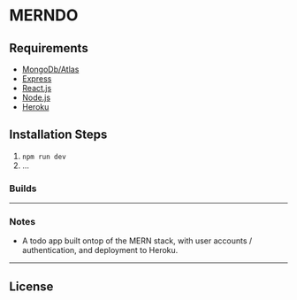 # MERNDO

## Requirements

- [MongoDb/Atlas](https://cloud.mongodb.com/)
- [Express](https://expressjs.com/)
- [React.js](https://reactjs.org/)
- [Node.js](http://nodejs.org/)
- [Heroku](https://heroku.com/)

## Installation Steps

1. `npm run dev`
2. ...

### Builds

---

### Notes

- A todo app built ontop of the MERN stack, with user accounts / authentication, and deployment to Heroku.

---

## License
